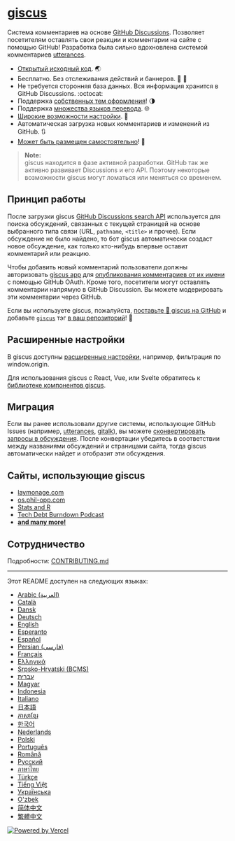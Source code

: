 # [giscus][giscus]

Система комментариев на основе [GitHub Discussions][discussions].
Позволяет посетителям оставлять свои реакции и комментарии на сайте с помощью GitHub! Разработка была сильно вдохновлена системой комментариев [utterances][utterances].

- [Открытый исходный код][repo]. 🌏
- Бесплатно. Без отслеживания действий и баннеров. 📡 🚫
- Не требуется сторонняя база данных. Вся информация хранится в GitHub Discussions. :octocat:
- Поддержка [собственных тем оформления][creating-custom-themes]! 🌗
- Поддержка [множества языков перевода][multiple-languages]. 🌐
- [Широкие возможности настройки][advanced-usage]. 🔧
- Автоматическая загрузка новых комментариев и изменений из GitHub. 🔃
- [Может быть размещен самостоятельно][self-hosting]! 🤳

> **Note:**\
> giscus находится в фазе активной разработки. GitHub так же активно развивает Discussions и его API. Поэтому некоторые возможности giscus могут ломаться или меняться со временем.

## Принцип работы

После загрузки giscus [GitHub Discussions search API][search-api] используется для поиска обсуждений, связанных с текущей страницей на основе выбранного типа связи (URL, `pathname`, `<title>` и прочее).
Если обсуждение не было найдено, то бот giscus автоматически создаст новое обсуждение, как только кто-нибудь впервые оставит комментарий или реакцию.

Чтобы добавить новый комментарий пользователи должны авторизовать [giscus app][giscus-app] для [опубликования комментариев от их имени][authorization] с помощью GitHub OAuth.
Кроме того, посетители могут оставлять комментарии напрямую в GitHub Discussion. Вы можете модерировать эти комментарии через GitHub.

[giscus]: https://giscus.app/ru
[discussions]: https://docs.github.com/en/discussions
[utterances]: https://github.com/utterance/utterances
[repo]: https://github.com/giscus/giscus
[advanced-usage]: https://github.com/giscus/giscus/blob/main/ADVANCED-USAGE.md
[creating-custom-themes]: https://github.com/giscus/giscus/blob/main/ADVANCED-USAGE.md#data-theme
[multiple-languages]: https://github.com/giscus/giscus/blob/main/CONTRIBUTING.md#adding-localizations
[self-hosting]: https://github.com/giscus/giscus/blob/main/SELF-HOSTING.md
[search-api]: https://docs.github.com/en/graphql/guides/using-the-graphql-api-for-discussions#search
[giscus-app]: https://github.com/apps/giscus
[authorization]: https://docs.github.com/en/developers/apps/identifying-and-authorizing-users-for-github-apps

<!-- configuration -->

Если вы используете giscus, пожалуйста, [поставьте 🌟 giscus на GitHub][repo] и добавьте [`giscus`][giscus-topic] тэг [в ваш репозиторий][topic-howto]! 🎉

## Расширенные настройки

В giscus доступны [расширенные настройки][advanced-usage], например, фильтрация по window.origin.

Для использования giscus с React, Vue, или Svelte обратитесь к [библиотеке компонентов giscus][giscus-component].

## Миграция

Если вы ранее использовали другие системы, использующие GitHub Issues (например, [utterances][utterances], [gitalk][gitalk]), вы можете [сконвертировать запросы в обсуждения][convert].
После конвертации убедитесь в соответствии между названиями обсуждений и страницами сайта, тогда giscus автоматически найдет и отобразит эти обсуждения.

## Сайты, использующие giscus

- [laymonage.com][laymonage-website]
- [os.phil-opp.com][os-phil-opp]
- [Stats and R][statsandr]
- [Tech Debt Burndown Podcast][techdebtburndown]
- [**and many more!**][giscus-topic]

## Сотрудничество

Подробности: [CONTRIBUTING.md][contributing]

[giscus-component]: https://github.com/giscus/giscus-component
[repo]: https://github.com/giscus/giscus
[giscus-topic]: https://github.com/topics/giscus
[topic-howto]: https://docs.github.com/en/github/administering-a-repository/classifying-your-repository-with-topics
[advanced-usage]: https://github.com/giscus/giscus/blob/main/ADVANCED-USAGE.md
[utterances]: https://github.com/utterance/utterances
[gitalk]: https://github.com/gitalk/gitalk
[convert]: https://docs.github.com/en/discussions/managing-discussions-for-your-community/moderating-discussions#converting-an-issue-to-a-discussion
[laymonage-website]: https://laymonage.com/posts/giscus
[os-phil-opp]: https://os.phil-opp.com
[statsandr]: https://statsandr.com
[techdebtburndown]: https://techdebtburndown.com
[contributing]: https://github.com/giscus/giscus/blob/main/CONTRIBUTING.md

<!-- end -->

---

Этот README доступен на следующих языках:

- [Arabic (العربية)](README.ar.md)
- [Català](README.ca.md)
- [Dansk](README.da.md)
- [Deutsch](README.de.md)
- [English](README.md)
- [Esperanto](README.eo.md)
- [Español](README.es.md)
- [Persian (فارسی)](README.fa.md)
- [Français](README.fr.md)
- [Ελληνικά](README.gr.md)
- [Srpsko-Hrvatski (BCMS)](README.hbs.md)
- [עברית](README.he.md)
- [Magyar](README.hu.md)
- [Indonesia](README.id.md)
- [Italiano](README.it.md)
- [日本語](README.ja.md)
- [ភាសាខ្មែរ](README.kh.md)
- [한국어](README.ko.md)
- [Nederlands](README.nl.md)
- [Polski](README.pl.md)
- [Português](README.pt.md)
- [Română](README.ro.md)
- [Русский](README.ru.md)
- [ภาษาไทย](README.th.md)
- [Türkçe](README.tr.md)
- [Tiếng Việt](README.vi.md)
- [Українська](README.uk.md)
- [O'zbek](README.uz.md)
- [简体中文](README.zh-CN.md)
- [繁體中文](README.zh-TW.md)

[![Powered by Vercel](public/powered-by-vercel.svg)][vercel]

[vercel]: https://vercel.com/?utm_source=giscus&utm_campaign=oss
